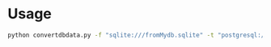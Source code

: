 Usage
=====

```bash
python convertdbdata.py -f "sqlite:///fromMydb.sqlite" -t "postgresql://postgres:postgres@localhost/toMydb" -i "auth_user"
```
